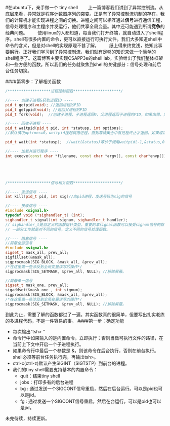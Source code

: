 #在ubuntu下，亲手做一个 tiny shell
　　上一篇博客我们讲到了异常控制流。从底层来看，异常就是程序计数器序列的突变。正是有了异常控制流机制的存在，我们的计算机才能实现进程之间的切换。进程之间可以相互通过**信号**进行通信工程，信号处理程序和主程序并发运行，他们共享全局变量。其中还可能遇到所谓**竞争**的经典问题。
　　使用linux的人都知道，每当我们打开终端，就自动进入了shell程序。shell有很多内置的命令，更可以直接运行可执行文件。我们大多知道shell中命令的含义，但是对shell的实现原理不甚了解。
　　纸上得来终觉浅，绝知此事要躬行。正好我们学习到了异常控制流，我们就有足够的知识来做一个简单的shell程序了。这篇博客主要实现CSAPP3e的shell lab。实验给出了我们整体框架和一些方便的函数。所以我们的任务就聚焦到shell的关键部分：信号处理和前后台任务切换。


####第零步：了解相关函数

```cpp
/*******************进程控制函数*********************/

//---- 创建子进程&获取进程ID ----
pid_t getpid(void); //返回进程的PID
pid_t getppid(void); //返回父进程的PID
pid_t fork(void);  //创建子进程，子进程返回0，父进程返回子进程的PID，如果出错，则返回-1；

//---- 回收子进程 ----
pid_t waitpid(pid_t pid, int *statusp, int options);  
//默认情况options=0，waitpid挂起调用进程，直到等待集合中有进程终止才返回，如果成功返回值为0。options还有3个选项，主要区别在于什么时候返回。

pid_t wait(int *statusp);  //wait(&status)等价于调用waitpid(-1,&status,0);

//---- 加载并运行程序 ----
int execve(const char *filename, const char *argv[], const char*envp[]); //在当前的上下文中加载并运行一个新程序，如果成功，则不返回，如果错误，则返回-1；





/*******************信号相关函数*********************/

//---- 发送信号 ----
int kill(pid_t pid, int sig)//向pid进程，发送号码为sig的信号

//---- 接收信号 ----
#include <signal.h>
typedef void (*sighandler_t) (int);
sighandler_t signal(int signum, sighandler_t handler);
// sighandler_t是自定义的函数指针类型。重要的事signal函数可以接受signum信号的默认行为，变成执行信号处理函数handler。
// 一部分工作就是对不同的信号，定义不同的信号处理函数。

//---- 阻塞信号 ----
//屏蔽全部信号
#include <signal.h>
sigset_t mask_all, prev_all;
sigfillset(&mask_all);
sigprocmask(SIG_BLOCK, &mask_all, &prev_all);
/*在这里做一些涉及到全局变量读写的操作*/
sigprocmask(SIG_SETMASK, &prev_all, NULL); //解除屏蔽。

//屏蔽单一信号
sigset_t mask_one, prev_all;
sigaddset(&mask_one , int signum);
sigprocmask(SIG_BLOCK, &mask_all, &prev_all);
/*在这里做一些涉及到全局变量读写的操作*/
sigprocmask(SIG_SETMASK, &prev_all, NULL); //解除屏蔽。

```
到此为止，需要了解的函数都过了一遍。其实函数真的很简单，但要写出扎实老练的多进程代码，不是一件容易的事。
####第一步：确定功能
- 每次输出“tsh> ”
- 命令行中如果输入的是内置命令，立即执行；否则当做可执行文件的路径，在当前上下文中开启一个子进程执行。
- 如果命令行中最后一个参数是 &，则该命令在后台执行，否则在前台执行。shell必须等前台任务执行完，再输出tsh>。
- ctrl-c(ctrl-z)默认产生SIGINT（SIGTSTP）到前台的进程。
- 我们的tiny shell需要支持基本的内置命令：
  - quit：结束tiny shell
  - jobs：打印多有的后台进程
  - bg <job>: 通过发送一个SIGCONT信号重启<job>，然后在后台运行。<job>可以是pid也可以是jid。
  - fg <job>: 通过发送一个SIGCONT信号重启<job>，然后在台运行。<job>可以是pid也可以是jid。

未完待续，持续更新。




